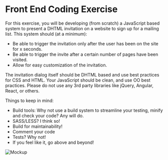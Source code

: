 # Front End Coding Exercise

For this exercise, you will be developing (from scratch) a JavaScript based system to present a DHTML invitation on a website to sign up for a mailing list. This system should (at a minimum):

 - Be able to trigger the invitation only after the user has been on the site for x seconds.
 - Be able to trigger the invite after a certain number of pages have been visited.
 - Allow for easy customization of the invitation.

The invitation dialog itself should be DHTML based and use best practices for CSS and HTML. Your JavaScript should be clean, and use OO best practices. Please do not use any 3rd party libraries like jQuery, Angular, React, or others.

Things to keep in mind:

 - Build tools: Why not use a build system to streamline your testing, minify and check your code? Any will do.
 - SASS/LESS? I think so!
 - Build for maintainability!
 - Comment your code
 - Tests? Why not!
 - If you feel like it, go above and beyond!

![Mockup](https://raw.githubusercontent.com/alexsaves/frontendcodingexercise/master/popup.png "Mockup")
